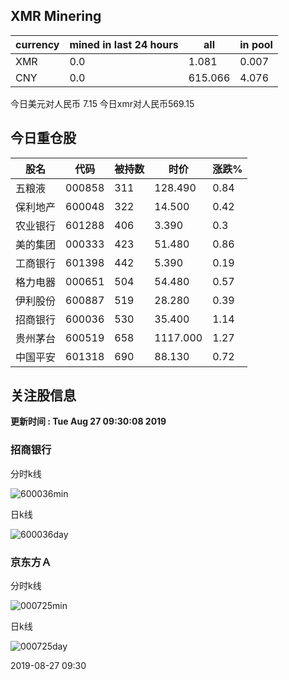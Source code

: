 ## XMR Minering

|currency|mined in last 24 hours|all|in pool|
|---|---|---|---|
|XMR|0.0|1.081|0.007|
|CNY|0.0|615.066|4.076|

今日美元对人民币 7.15	今日xmr对人民币569.15


## 今日重仓股 

|股名|代码|被持数|时价|涨跌%|
|---|---|---|---|---|
|五粮液|000858|311|128.490|0.84|
|保利地产|600048|322|14.500|0.42|
|农业银行|601288|406|3.390|0.3|
|美的集团|000333|423|51.480|0.86|
|工商银行|601398|442|5.390|0.19|
|格力电器|000651|504|54.480|0.57|
|伊利股份|600887|519|28.280|0.39|
|招商银行|600036|530|35.400|1.14|
|贵州茅台|600519|658|1117.000|1.27|
|中国平安|601318|690|88.130|0.72|

## 关注股信息
**更新时间 : Tue Aug 27 09:30:08 2019**
### 招商银行 
分时k线

![600036min](http://image.sinajs.cn/newchart/min/n/sh600036.gif)

日k线

![600036day](http://image.sinajs.cn/newchart/daily/n/sh600036.gif)

### 京东方Ａ 
分时k线

![000725min](http://image.sinajs.cn/newchart/min/n/sz000725.gif)

日k线

![000725day](http://image.sinajs.cn/newchart/daily/n/sz000725.gif)

2019-08-27 09:30
